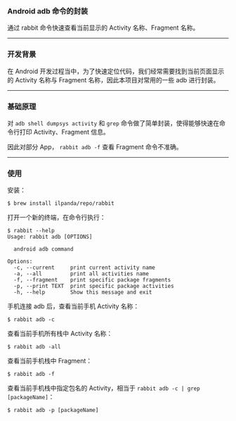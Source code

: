 ### Android adb 命令的封装
通过 rabbit 命令快速查看当前显示的 Activity 名称、Fragment 名称。

---
### 开发背景
在 Android 开发过程当中，为了快速定位代码，我们经常需要找到当前页面显示的 Activity 名称与 Fragment 名称，因此本项目对常用的一些 adb 进行封装。 


---
### 基础原理
对 `adb shell dumpsys activity` 和 `grep` 命令做了简单封装，使得能够快速在命令行打印 Activity、Fragment 信息。

因此对部分 App， `rabbit adb -f` 查看 Fragment 命令不准确。

---
### 使用
安装：
```Shell
$ brew install ilpanda/repo/rabbit
```
打开一个新的终端，在命令行执行：
```Shell
$ rabbit --help
Usage: rabbit adb [OPTIONS]

  android adb command

Options:
  -c, --current     print current activity name
  -a, --all         print all activities name
  -f, --fragment    print specific package fragments
  -p, --print TEXT  print specific package activities
  -h, --help        Show this message and exit
```
手机连接 adb 后，查看当前手机 Activity 名称：
```Shell
$ rabbit adb -c 
```
查看当前手机所有栈中 Activity 名称：
```Shell
$ rabbit adb -all
```
查看当前手机栈中 Fragment：
```Shell
$ rabbit adb -f
```
查看当前手机栈中指定包名的 Activity，相当于 `rabbit adb -c | grep [packageName]`：
```Shell
$ rabbit adb -p [packageName]
```